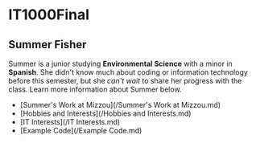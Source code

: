 # IT1000Final


## Summer Fisher

Summer is a junior studying **Environmental Science** with a minor in **Spanish**. She didn't know much about coding or information technology before this semester, but she *can't* *wait* to share her progress with the class. Learn more information about Summer below.

* [Summer's Work at Mizzou](/Summer's Work at Mizzou.md)
* [Hobbies and Interests](/Hobbies and Interests.md)
* [IT Interests](/IT Interests.md)
* [Example Code](/Example Code.md)


